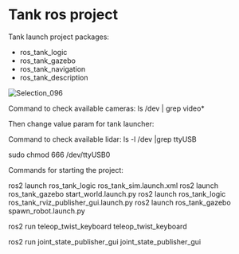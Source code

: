 # Tank ros project

Tank launch project packages:
- ros_tank_logic
- ros_tank_gazebo
- ros_tank_navigation
- ros_tank_description

![Selection_096](https://user-images.githubusercontent.com/23004657/209576988-321a2a82-18bd-4550-98bb-9a9118b5310c.png)


Command to check available cameras:
ls /dev | grep video*

Then change value param for tank launcher:
<param name="video_device" value="/dev/video4" />

Command to check available lidar:
ls -l /dev |grep ttyUSB

sudo chmod 666 /dev/ttyUSB0

Commands for starting the project:

ros2 launch ros_tank_logic ros_tank_sim.launch.xml
    <!-- Spawn world in gazebo running sim -->
    ros2 launch ros_tank_gazebo start_world.launch.py
    <!-- Publish URDF file in robot_description topic and launch rviz -->
    ros2 launch ros_tank_logic ros_tank_rviz_publisher_gui.launch.py
    <!-- Read robot_description and spawn in gazebo running sim -->
    ros2 launch ros_tank_gazebo spawn_robot.launch.py

ros2 run teleop_twist_keyboard teleop_twist_keyboard

ros2 run joint_state_publisher_gui joint_state_publisher_gui

